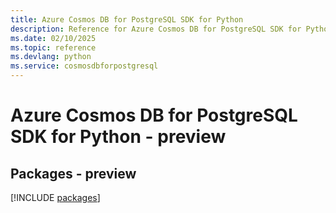 ```yaml
---
title: Azure Cosmos DB for PostgreSQL SDK for Python
description: Reference for Azure Cosmos DB for PostgreSQL SDK for Python
ms.date: 02/10/2025
ms.topic: reference
ms.devlang: python
ms.service: cosmosdbforpostgresql
---
```

# Azure Cosmos DB for PostgreSQL SDK for Python - preview
## Packages - preview
[!INCLUDE [packages](cosmos-db-for-postgresql-index.md)]